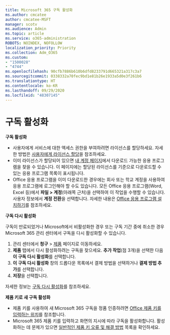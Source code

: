 ```yaml
---
title: Microsoft 365 구독 활성화
ms.author: cmcatee
author: cmcatee-MSFT
manager: scotv
ms.audience: Admin
ms.topic: article
ms.service: o365-administration
ROBOTS: NOINDEX, NOFOLLOW
localization_priority: Priority
ms.collection: Adm_O365
ms.custom:
- "1500028"
- "4744"
ms.openlocfilehash: 90cfb7886b610b6dfd8233791d665321a317c3a7
ms.sourcegitcommit: 0338332a70fec9bd1e81b26e1933a5d0e3f261b6
ms.translationtype: HT
ms.contentlocale: ko-KR
ms.lasthandoff: 09/29/2020
ms.locfileid: "48307145"
---
```

# <a name="activate-your-subscription"></a>구독 활성화

**구독 활성화**

- 사용자에게 서비스에 대한 액세스 권한을 부여하려면 라이선스를 할당하세요. 자세한 방법은 [사용자에게 라이선스 할당](https://docs.microsoft.com/microsoft-365/admin/manage/assign-licenses-to-users)을 참조하세요.
- 이미 라이선스가 할당되어 있으면 [내 계정 페이지](https://portal.office.com/account/#installs)에서 다운로드 가능한 응용 프로그램을 찾을 수 있습니다. 이 페이지에는 할당된 라이선스를 기준으로 다운로드할 수 있는 응용 프로그램 목록이 표시됩니다.
- Office 응용 프로그램을 이미 다운로드한 경우에는 회사 또는 학교 계정을 사용하여 응용 프로그램에 로그인해야 할 수도 있습니다. 모든 Office 응용 프로그램(Word, Excel 등)에서 **파일 > 계정**(아래쪽 근처)을 선택하여 이 작업을 수행할 수 있습니다. 사용자 정보에서 **계정 전환**을 선택합니다. 자세한 내용은 [Office 응용 프로그램 설치하기](https://docs.microsoft.com/microsoft-365/admin/setup/install-applications)를 참조하세요.

**구독 다시 활성화**

구독이 만료되었거나 Microsoft에서 비활성화한 경우 또는 구독 기간 중에 취소한 경우 Microsoft 365 관리 센터에서 구독을 다시 활성화할 수 있습니다.

1. 관리 센터에서 **청구** > [제품](https://go.microsoft.com/fwlink/p/?linkid=842054) 페이지로 이동하세요.
2. **제품** 탭에서 다시 활성화하려는 구독을 찾으세요. **추가 작업**(점 3개)을 선택한 다음 **이 구독 다시 활성화**를 선택합니다.
3. **이 구독 다시 활성화** 창의 드롭다운 목록에서 결제 방법을 선택하거나 **결제 방법 추가**를 선택합니다.
4. **저장**을 선택합니다.

자세한 정보는 [구독 다시 활성화](https://docs.microsoft.com/microsoft-365/commerce/subscriptions/reactivate-your-subscription)를 참조하세요.

**제품 키로 새 구독 활성화**

- 제품 키를 사용하여 새 Microsoft 365 구독을 정품 인증하려면 [Office 제품 키를 입력하는 위치](https://support.office.com/article/where-to-enter-your-office-product-key-0a82e5ae-739e-4b92-a6f4-2ec780c185db)를 참조합니다.
- Microsoft 365 제품 키를 입력하고 화면의 지시에 따라 구독을 활성화합니다. 활성화하는 데 문제가 있으면 [일반적인 제품 키 오류 및 해결 방법](https://docs.microsoft.com/microsoft-365/commerce/product-key-errors-and-solutions) 목록을 확인하세요.